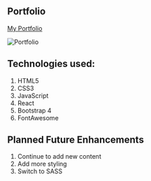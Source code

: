 ## Portfolio
[My Portfolio](https://emilyc729.github.io/ec-portfolio/)

![Portfolio](https://i.imgur.com/p3bNFEK.png)

## Technologies used:
1. HTML5
2. CSS3
3. JavaScript
4. React
5. Bootstrap 4
6. FontAwesome

## Planned Future Enhancements
1. Continue to add new content
2. Add more styling
3. Switch to SASS
